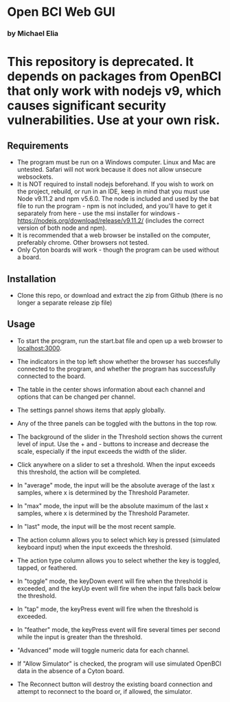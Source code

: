 # Open BCI Web GUI

### by Michael Elia

# This repository is deprecated. It depends on packages from OpenBCI that only work with nodejs v9, which causes significant security vulnerabilities. Use at your own risk.

## Requirements

- The program must be run on a Windows computer. Linux and Mac are untested. Safari will not work because it does not allow unsecure websockets.
- It is NOT required to install nodejs beforehand. If you wish to work on the project, rebuild, or run in an IDE, keep in mind that you must use Node v9.11.2 and npm v5.6.0. The node is included and used by the bat file to run the program - npm is not included, and you'll have to get it separately from here - use the msi installer for windows - https://nodejs.org/download/release/v9.11.2/ (includes the correct version of both node and npm). 
- It is recommended that a web browser be installed on the computer, preferably chrome. Other browsers not tested.
- Only Cyton boards will work - though the program can be used without a board.

## Installation

- Clone this repo, or download and extract the zip from Github (there is no longer a separate release zip file)

## Usage

- To start the program, run the start.bat file and open up a web browser to [localhost:3000](http://localhost:3000).

- The indicators in the top left show whether the browser has succesfully connected to the program, and whether the program has successfully connected to the board.
- The table in the center shows information about each channel and options that can be changed per channel.
- The settings pannel shows items that apply globally.

- Any of the three panels can be toggled with the buttons in the top row.

- The background of the slider in the Threshold section shows the current level of input. Use the + and - buttons to increase and decrease the scale, especially if the input exceeds the width of the slider.
- Click anywhere on a slider to set a threshold. When the input exceeds this threshold, the action will be completed.
- In "average" mode, the input will be the absolute average of the last x samples, where x is determined by the Threshold Parameter.
- In "max" mode, the input will be the absolute maximum of the last x samples, where x is determined by the Threshold Parameter.
- In "last" mode, the input will be the most recent sample.
- The action column allows you to select which key is pressed (simulated keyboard input) when the input exceeds the threshold.
- The action type column allows you to select whether the key is toggled, tapped, or feathered.
- In "toggle" mode, the keyDown event will fire when the threshold is exceeded, and the keyUp event will fire when the input falls back below the threshold.
- In "tap" mode, the keyPress event will fire when the threshold is exceeded.
- In "feather" mode, the keyPress event will fire several times per second while the input is greater than the threshold.

- "Advanced" mode will toggle numeric data for each channel.
- If "Allow Simulator" is checked, the program will use simulated OpenBCI data in the absence of a Cyton board.
- The Reconnect button will destroy the existing board connection and attempt to reconnect to the board or, if allowed, the simulator.
